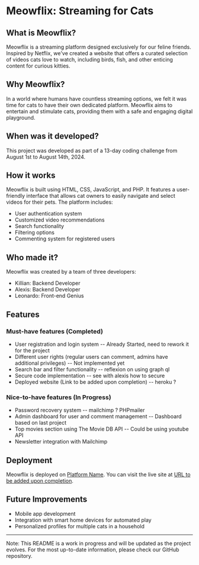
# Meowflix: Streaming for Cats

## What is Meowflix?

Meowflix is a streaming platform designed exclusively for our feline friends. Inspired by Netflix, we've created a website that offers a curated selection of videos cats love to watch, including birds, fish, and other enticing content for curious kitties.

## Why Meowflix?

In a world where humans have countless streaming options, we felt it was time for cats to have their own dedicated platform. Meowflix aims to entertain and stimulate cats, providing them with a safe and engaging digital playground.

## When was it developed?

This project was developed as part of a 13-day coding challenge from August 1st to August 14th, 2024.

## How it works

Meowflix is built using HTML, CSS, JavaScript, and PHP. It features a user-friendly interface that allows cat owners to easily navigate and select videos for their pets. The platform includes:

- User authentication system 
- Customized video recommendations 
- Search functionality
- Filtering options
- Commenting system for registered users

## Who made it?

Meowflix was created by a team of three developers:

- Killian: Backend Developer
- Alexis: Backend Developer
- Leonardo: Front-end Genius

## Features

### Must-have features (Completed)
- User registration and login system -- Already Started, need to rework it for the project
- Different user rights (regular users can comment, admins have additional privileges) -- Not implemented yet
- Search bar and filter functionality -- reflexion on using graph ql
- Secure code implementation -- see with alexis how to secure 
- Deployed website (Link to be added upon completion) -- heroku ? 

### Nice-to-have features (In Progress)
- Password recovery system -- mailchimp ? PHPmailer
- Admin dashboard for user and comment management -- Dashboard based on last project
- Top movies section using The Movie DB API -- Could be using youtube API 
- Newsletter integration with Mailchimp 


## Deployment

Meowflix is deployed on [Platform Name](url). You can visit the live site at [URL to be added upon completion](url).

## Future Improvements

- Mobile app development
- Integration with smart home devices for automated play
- Personalized profiles for multiple cats in a household


---

Note: This README is a work in progress and will be updated as the project evolves. For the most up-to-date information, please check our GitHub repository.
